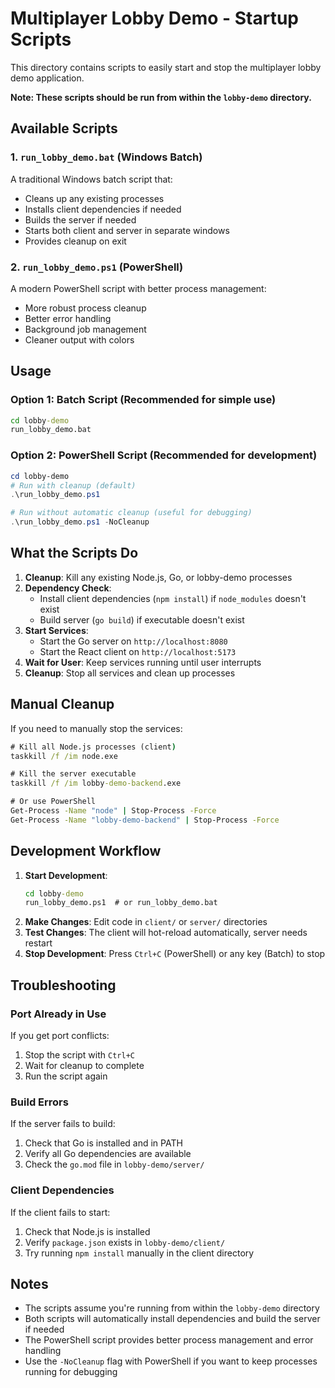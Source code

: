 # Multiplayer Lobby Demo - Startup Scripts

This directory contains scripts to easily start and stop the multiplayer lobby demo application.

**Note: These scripts should be run from within the `lobby-demo` directory.**

## Available Scripts

### 1. `run_lobby_demo.bat` (Windows Batch)
A traditional Windows batch script that:
- Cleans up any existing processes
- Installs client dependencies if needed
- Builds the server if needed
- Starts both client and server in separate windows
- Provides cleanup on exit

### 2. `run_lobby_demo.ps1` (PowerShell)
A modern PowerShell script with better process management:
- More robust process cleanup
- Better error handling
- Background job management
- Cleaner output with colors

## Usage

### Option 1: Batch Script (Recommended for simple use)
```cmd
cd lobby-demo
run_lobby_demo.bat
```

### Option 2: PowerShell Script (Recommended for development)
```powershell
cd lobby-demo
# Run with cleanup (default)
.\run_lobby_demo.ps1

# Run without automatic cleanup (useful for debugging)
.\run_lobby_demo.ps1 -NoCleanup
```

## What the Scripts Do

1. **Cleanup**: Kill any existing Node.js, Go, or lobby-demo processes
2. **Dependency Check**: 
   - Install client dependencies (`npm install`) if `node_modules` doesn't exist
   - Build server (`go build`) if executable doesn't exist
3. **Start Services**:
   - Start the Go server on `http://localhost:8080`
   - Start the React client on `http://localhost:5173`
4. **Wait for User**: Keep services running until user interrupts
5. **Cleanup**: Stop all services and clean up processes

## Manual Cleanup

If you need to manually stop the services:

```cmd
# Kill all Node.js processes (client)
taskkill /f /im node.exe

# Kill the server executable
taskkill /f /im lobby-demo-backend.exe

# Or use PowerShell
Get-Process -Name "node" | Stop-Process -Force
Get-Process -Name "lobby-demo-backend" | Stop-Process -Force
```

## Development Workflow

1. **Start Development**: 
   ```cmd
   cd lobby-demo
   run_lobby_demo.ps1  # or run_lobby_demo.bat
   ```
2. **Make Changes**: Edit code in `client/` or `server/` directories
3. **Test Changes**: The client will hot-reload automatically, server needs restart
4. **Stop Development**: Press `Ctrl+C` (PowerShell) or any key (Batch) to stop

## Troubleshooting

### Port Already in Use
If you get port conflicts:
1. Stop the script with `Ctrl+C`
2. Wait for cleanup to complete
3. Run the script again

### Build Errors
If the server fails to build:
1. Check that Go is installed and in PATH
2. Verify all Go dependencies are available
3. Check the `go.mod` file in `lobby-demo/server/`

### Client Dependencies
If the client fails to start:
1. Check that Node.js is installed
2. Verify `package.json` exists in `lobby-demo/client/`
3. Try running `npm install` manually in the client directory

## Notes

- The scripts assume you're running from within the `lobby-demo` directory
- Both scripts will automatically install dependencies and build the server if needed
- The PowerShell script provides better process management and error handling
- Use the `-NoCleanup` flag with PowerShell if you want to keep processes running for debugging 
